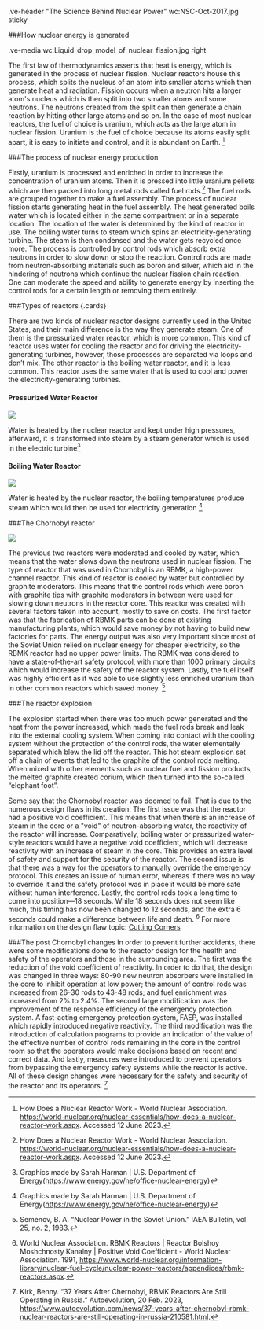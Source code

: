 .ve-header  "The Science Behind Nuclear Power" wc:NSC-Oct-2017.jpg sticky




###How nuclear energy is generated

.ve-media wc:Liquid_drop_model_of_nuclear_fission.jpg right 

The first law of thermodynamics asserts that heat is energy, which is generated in the process of nuclear fission. Nuclear reactors house this process, which splits the nucleus of an atom into smaller atoms which then generate heat and radiation. Fission occurs when a neutron hits a larger atom's nucleus which is then split into two smaller atoms and some neutrons. The neutrons created from the split can then generate a chain reaction by hitting other large atoms and so on. In the case of most nuclear reactors, the fuel of choice is uranium, which acts as the large atom in nuclear fission. Uranium is the fuel of choice because its atoms easily split apart, it is easy to initiate and control, and it is abundant on Earth. [^1]



###The process of nuclear energy production


Firstly, uranium is processed and enriched in order to increase the concentration of uranium atoms. Then it is pressed into little uranium pellets which are then packed into long metal rods called fuel rods.[^1] The fuel rods are grouped together to make a fuel assembly. The process of nuclear fission starts generating heat in the fuel assembly. The heat generated boils water which is located either in the same compartment or in a separate location. The location of the water is determined by the kind of reactor in use. The boiling water turns to steam which spins an electricity-generating turbine. The steam is then condensed and the water gets recycled once more. The process is controlled by control rods which absorb extra neutrons in order to slow down or stop the reaction. Control rods are made from neutron-absorbing materials such as boron and silver, which aid in the hindering of neutrons which continue the nuclear fission chain reaction. One can moderate the speed and ability to generate energy by inserting the control rods for a certain length or removing them entirely. 

###Types of reactors {.cards}

There are two kinds of nuclear reactor designs currently used in the United States, and their main difference is the way they generate steam. One of them is the pressurized water reactor, which is more common. This kind of reactor uses water for cooling the reactor and for driving the electricity-generating turbines, however, those processes are separated via loops and don’t mix. The other reactor is the boiling water reactor, and it is less common. This reactor uses the same water that is used to cool and power the electricity-generating turbines. 




#### Pressurized Water Reactor

![](https://www.energy.gov/sites/default/files/styles/full_article_width/public/2019/02/f59/Pressurized_Water_Reactor%201200%20x%20900-01_0.png?itok=0i6xJIWK)

Water is heated by the nuclear reactor and kept under high pressures, afterward, it is transformed into steam by a steam generator which is used in the electric turbine[^2]

#### Boiling Water Reactor

![](https://www.energy.gov/sites/default/files/styles/full_article_width/public/2019/02/f59/Boiling_Water_Reactor%201200%20x%20900-01_1.png?itok=3YaGV6RX)

Water is heated by the nuclear reactor, the boiling temperatures produce steam which would then be used for electricity generation [^2]

###The Chornobyl reactor 

![](https://www.researchgate.net/profile/Mukhtar-Rana-3/publication/331021511/figure/fig2/AS:725131873763329@1549896319147/RBMK-design-of-the-Chernobyl-nuclear-reactor.jpg) 


The previous two reactors were moderated and cooled by water, which means that the water slows down the neutrons used in nuclear fission. The type of reactor that was used in Chornobyl is an RBMK, a high-power channel reactor. This kind of reactor is cooled by water but controlled by graphite moderators. This means that the control rods which were boron with graphite tips with graphite moderators in between were used for slowing down neutrons in the reactor core. This reactor was created with several factors taken into account, mostly to save on costs. The first factor was that the fabrication of RBMK parts can be done at existing manufacturing plants, which would save money by not having to build new factories for parts. The energy output was also very important since most of the Soviet Union relied on nuclear energy for cheaper electricity, so the RBMK reactor had no upper power limits. The RBMK was considered to have a state-of-the-art safety protocol, with more than 1000 primary circuits which would increase the safety of the reactor system. Lastly, the fuel itself was highly efficient as it was able to use slightly less enriched uranium than in other common reactors which saved money. [^3]


###The reactor explosion

The explosion started when there was too much power generated and the heat from the power increased, which made the fuel rods break and leak into the external cooling system. When coming into contact with the cooling system without the protection of the control rods, the water elementally separated which blew the lid off the reactor. This hot steam explosion set off a chain of events that led to the graphite of the control rods melting. When mixed with other elements such as nuclear fuel and fission products, the melted graphite created corium, which then turned into the so-called “elephant foot”. 


Some say that the Chornobyl reactor was doomed to fail. That is due to the numerous design flaws in its creation. The first issue was that the reactor had a positive void coefficient. This means that when there is an increase of steam in the core or a "void" of neutron-absorbing water, the reactivity of the reactor will increase. Comparatively, boiling water or pressurized water-style reactors would have a negative void coefficient, which will decrease reactivity with an increase of steam in the core. This provides an extra level of safety and support for the security of the reactor. The second issue is that there was a way for the operators to manually override the emergency protocol. This creates an issue of human error, whereas if there was no way to override it and the safety protocol was in place it would be more safe without human interference. Lastly, the control rods took a long time to come into position—18 seconds. While 18 seconds does not seem like much, this timing has now been changed to 12 seconds, and the extra 6 seconds could make a difference between life and death. [^5]
For more information on the design flaw topic: [Cutting Corners](https://digitalscholarship.brynmawr.edu/reactor-room/projects/cutting-corners/)


###The post Chornobyl changes
In order to prevent further accidents, there were some modifications done to the reactor design for the health and safety of the operators and those in the surrounding area. The first was the reduction of the void coefficient of reactivity. In order to do that, the design was changed in three ways: 80-90 new neutron absorbers were installed in the core to inhibit operation at low power; the amount of control rods was increased from 26-30 rods to 43-48 rods; and fuel enrichment was increased from 2% to 2.4%. The second large modification was the improvement of the response efficiency of the emergency protection system. A fast-acting emergency protection system, FAEP, was installed which rapidly introduced negative reactivity. The third modification was the introduction of calculation programs to provide an indication of the value of the effective number of control rods remaining in the core in the control room so that the operators would make decisions based on recent and correct data. And lastly, measures were introduced to prevent operators from bypassing the emergency safety systems while the reactor is active. All of these design changes were necessary for the safety and security of the reactor and its operators. [^4]


[^1]: How Does a Nuclear Reactor Work - World Nuclear Association. https://world-nuclear.org/nuclear-essentials/how-does-a-nuclear-reactor-work.aspx. Accessed 12 June 2023.
[^2]: Graphics made by Sarah Harman | U.S. Department of Energy(https://www.energy.gov/ne/office-nuclear-energy)
[^3]: Semenov, B. A. “Nuclear Power in the Soviet Union.” IAEA Bulletin, vol. 25, no. 2, 1983.
[^4]: Kirk, Benny. “37 Years After Chernobyl, RBMK Reactors Are Still Operating in Russia.” Autoevolution, 20 Feb. 2023, https://www.autoevolution.com/news/37-years-after-chernobyl-rbmk-nuclear-reactors-are-still-operating-in-russia-210581.html.
[^5]: World Nuclear Association. RBMK Reactors | Reactor Bolshoy Moshchnosty Kanalny | Positive Void Coefficient - World Nuclear Association. 1991, https://www.world-nuclear.org/information-library/nuclear-fuel-cycle/nuclear-power-reactors/appendices/rbmk-reactors.aspx.
